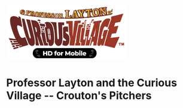 ![](assets/professor-layton-curious-village.png)
# Professor Layton and the Curious Village -- Crouton's Pitchers
